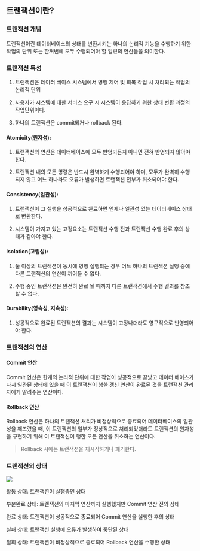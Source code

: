 ## 트랜잭션이란?

### 트랜잭션 개념

트랜잭션이란 데이터베이스의 상태를 변환시키는 하나의 논리적 기능을 수행하기 위한 작업의 단위 또는 한꺼번에 모두 수행되어야 할 일련의 연산들을 의미한다.

### 트랜잭션 특성

1. 트랜잭션은 데이터 베이스 시스템에서 병행 제어 및 회복 작업 시 처리되는 작업의 논리적 단위

2. 사용자가 시스템에 대한 서비스 요구 시 시스템이 응답하기 위한 상태 변환 과정의 작업단위이다.

3. 하나의 트랜잭션은 commit되거나 rollback 된다.

#### Atomicity(원자성):

1. 트랜잭션의 연산은 데이터베이스에 모두 반영되든지 아니면 전혀 반영되지 않아야 한다.

2. 트랜잭션 내의 모든 명령은 반드시 완벽하게 수행되어야 하며, 모두가 완벽히 수행되지 않고 어느 하나라도 오류가 발생하면 트랜잭션 전부가 취소되어야 한다.

#### Consistency(일관성):

1. 트랜잭션이 그 실행을 성공적으로 완료하면 언제나 일관성 있는 데이터베이스 상태로 변환한다.

2. 시스템이 가지고 있는 고정요소는 트랜잭션 수행 전과 트랜잭션 수행 완료 후의 상태가 같아야 한다.

#### Isolation(고립성):

1. 둘 이상의 트랜잭션이 동시에 병행 실행되는 경우 어느 하나의 트랜잭션 실행 중에 다른 트랜잭션의 연산이 끼어들 수 없다.

2. 수행 중인 트랜잭션은 완전히 완료 될 때까지 다른 트랜잭션에서 수행 결과를 참조 할 수 없다.

#### Durability(영속성, 지속성):

1. 성공적으로 완료된 트랜잭션의 결과는 시스템이 고장나더라도 영구적으로 반영되어야 한다.

### 트랜잭션의 연산

#### Commit 연산

Commit 연산은 한개의 논리적 단위에 대한 작업이 성공적으로 끝났고 데이터 베이스가 다시 일관된 상태에 있을 때 이 트랜잭션이 행한 갱신 연산이 완료된 것을 트랜잭션 관리자에게 알려주는 연산이다.

#### Rollback 연산

Rollback 연산은 하나의 트랜잭션 처리가 비정상적으로 종료되어 데이터베이스의 일관성을 깨뜨렸을 때, 이 트랜잭션의 일부가 정상적으로 처리되었더라도 트랜잭션의 원자성을 구현하기 위해 이 트랜젹신이 행한 모든 연산을 취소하는 연산이다.

> Rollback 시에는 트랜잭션을 재시작하거나 폐기한다.

### 트랜잭션의 상태

<img src="https://img1.daumcdn.net/thumb/R1280x0/?scode=mtistory2&fname=http%3A%2F%2Fcfile23.uf.tistory.com%2Fimage%2F999C55345B6D2ED308A7CA">

활동 상태: 트랜잭션이 실행중인 상태

부분완료 상태: 트랜잭션의 마지막 연산까지 실행했지만 Commit 연산 전의 상태

완료 상태: 트랜잭션이 성공적으로 종료되어 Commit 연산을 실행한 후의 상태

실패 상태: 트랜잭션 실행에 오류가 발생하여 중단된 상태

철회 상태: 트랜잭션이 비정상적으로 종료되어 Rollback 연산을 수행한 상태
